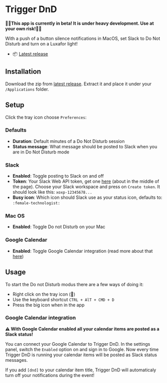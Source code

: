 # Trigger DnD

**🚨🚨This app is currently in beta! It is under heavy development. Use at your own risk!🚨🚨**

With a push of a button silence notifications in MacOS, set Slack to Do Not Disturb and turn on a Luxafor light!

* 📦 [Latest release](https://github.com/voorhoede-labs/trigger-dnd/releases)

## Installation

Download the zip from [latest release](https://github.com/voorhoede-labs/trigger-dnd/releases). Extract it and place it under your `/Applications` folder.

## Setup

Click the tray icon choose `Preferences`:

### Defaults

* **Duration**: Default minutes of a Do Not Disturb session
* **Status message**: What message should be posted to Slack when you are in Do Not Disturb mode

### Slack

* **Enabled**: Toggle posting to Slack on and off
* **Token**: Your Slack Web API token, get one [here](https://api.slack.com/custom-integrations/legacy-tokens) (about in the middle of the page). Choose your Slack workspace and press on `Create token`. It should look like this: `xoxp-12345678...`
* **Busy icon**: Which icon should Slack use as your status icon, defaults to: `:female-technologist:`

### Mac OS

* **Enabled**: Toggle Do not Disturb on your Mac

### Google Calendar

* **Enabled**: Toggle Google Calendar integration (read more about that [here](#google-calendar-integration))

## Usage

To start the Do not Disturb modus there are a few ways of doing it:

* Right click on the tray icon (🔕) 
* Use the keyboard shortcut `CTRL + AlT + CMD + D`
* Press the big icon when in the app

### Google Calendar integration

**⚠️ With Google Calendar enabled all your calendar items are posted as a Slack status!**

You can connect your Google Calendar to Trigger DnD. In the settings panel, switch the `Enabled` option on and sign in to Google.
Now every time Trigger DnD is running your calendar items will be posted as Slack status messages.

If you add `[dnd]` to your calendar item title, Trigger DnD will automaticaly turn off your notifications during the event!
